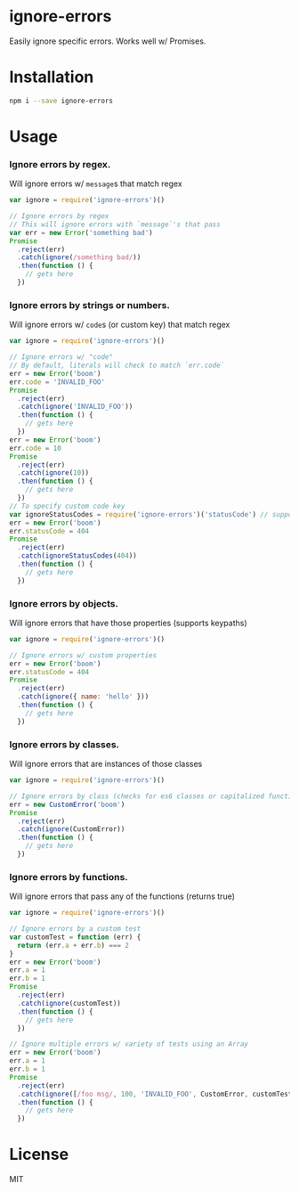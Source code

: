 # ignore-errors
Easily ignore specific errors. Works well w/ Promises.

# Installation
```bash
npm i --save ignore-errors
```

# Usage
### Ignore errors by regex.
Will ignore errors w/ `message`s that match regex
```js
var ignore = require('ignore-errors')()

// Ignore errors by regex
// This will ignore errors with `message`'s that pass
var err = new Error('something bad')
Promise
  .reject(err)
  .catch(ignore(/something bad/))
  .then(function () {
    // gets here
  })
```

### Ignore errors by strings or numbers.
Will ignore errors w/ `code`s (or custom key) that match regex
```js
var ignore = require('ignore-errors')()

// Ignore errors w/ "code"
// By default, literals will check to match `err.code`
err = new Error('boom')
err.code = 'INVALID_FOO'
Promise
  .reject(err)
  .catch(ignore('INVALID_FOO'))
  .then(function () {
    // gets here
  })
err = new Error('boom')
err.code = 10
Promise
  .reject(err)
  .catch(ignore(10))
  .then(function () {
    // gets here
  })
// To specify custom code key
var ignoreStatusCodes = require('ignore-errors')('statusCode') // supports keypaths
err = new Error('boom')
err.statusCode = 404
Promise
  .reject(err)
  .catch(ignoreStatusCodes(404))
  .then(function () {
    // gets here
  })
```

### Ignore errors by objects.
Will ignore errors that have those properties (supports keypaths)
```js
var ignore = require('ignore-errors')()

// Ignore errors w/ custom properties
err = new Error('boom')
err.statusCode = 404
Promise
  .reject(err)
  .catch(ignore({ name: 'hello' }))
  .then(function () {
    // gets here
  })
```

### Ignore errors by classes.
Will ignore errors that are instances of those classes
```js
var ignore = require('ignore-errors')()

// Ignore errors by class (checks for es6 classes or capitalized function names)
err = new CustomError('boom')
Promise
  .reject(err)
  .catch(ignore(CustomError))
  .then(function () {
    // gets here
  })
```

### Ignore errors by functions.
Will ignore errors that pass any of the functions (returns true)
```js
var ignore = require('ignore-errors')()

// Ignore errors by a custom test
var customTest = function (err) {
  return (err.a + err.b) === 2
}
err = new Error('boom')
err.a = 1
err.b = 1
Promise
  .reject(err)
  .catch(ignore(customTest))
  .then(function () {
    // gets here
  })

// Ignore multiple errors w/ variety of tests using an Array
err = new Error('boom')
err.a = 1
err.b = 1
Promise
  .reject(err)
  .catch(ignore([/foo msg/, 100, 'INVALID_FOO', CustomError, customTest]))
  .then(function () {
    // gets here
  })
```

# License
MIT